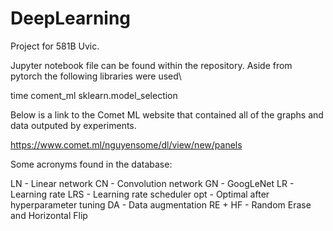 # DeepLearning
Project for 581B Uvic.

Jupyter notebook file can be found within the repository. Aside from pytorch the following libraries were used\\

time
coment_ml
sklearn.model_selection

Below is a link to the Comet ML website that contained all of the graphs and data outputed by experiments.

https://www.comet.ml/nguyensome/dl/view/new/panels

Some acronyms found in the database:

LN - Linear network
CN - Convolution network
GN - GoogLeNet
LR - Learning rate
LRS - Learning rate scheduler
opt - Optimal after hyperparameter tuning
DA - Data augmentation
RE + HF - Random Erase and Horizontal Flip
